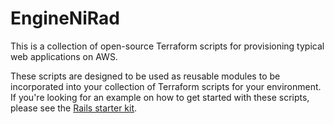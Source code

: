 # EngineNiRad

This is a collection of open-source Terraform scripts for provisioning typical web applications on AWS. 

These scripts are designed to be used as reusable modules to be incorporated into your collection of Terraform scripts for your environment. If you're looking for an example on how to get started with these scripts, please see the [Rails starter kit](https://github.com/radamanthus/EngineNiRad-rails-starterkit).
